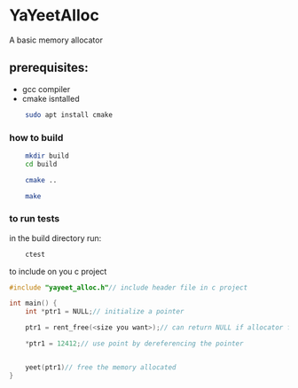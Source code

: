 # YaYeetAlloc
A basic memory allocator

## prerequisites:
- gcc compiler
- cmake isntalled

``` bash
    sudo apt install cmake
```

### how to build
``` bash
    mkdir build
    cd build

    cmake ..

    make
```


### to run tests

in the build directory run:
``` bash
    ctest
```
to include on you c project

``` c
#include "yayeet_alloc.h"// include header file in c project

int main() {
    int *ptr1 = NULL;// initialize a pointer

    ptr1 = rent_free(<size you want>);// can return NULL if allocator failed

    *ptr1 = 12412;// use point by dereferencing the pointer


    yeet(ptr1)// free the memory allocated
}

```
